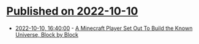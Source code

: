 # [Published on 2022-10-10](index.md)

* [2022-10-10, 16:40:00](https://news.slashdot.org/story/22/10/10/1618212/a-minecraft-player-set-out-to-build-the-known-universe-block-by-block?utm_source=rss1.0mainlinkanon&utm_medium=feed) - [A Minecraft Player Set Out To Build the Known Universe, Block by Block](https://news.slashdot.org/story/22/10/10/1618212/a-minecraft-player-set-out-to-build-the-known-universe-block-by-block?utm_source=rss1.0mainlinkanon&utm_medium=feed)
